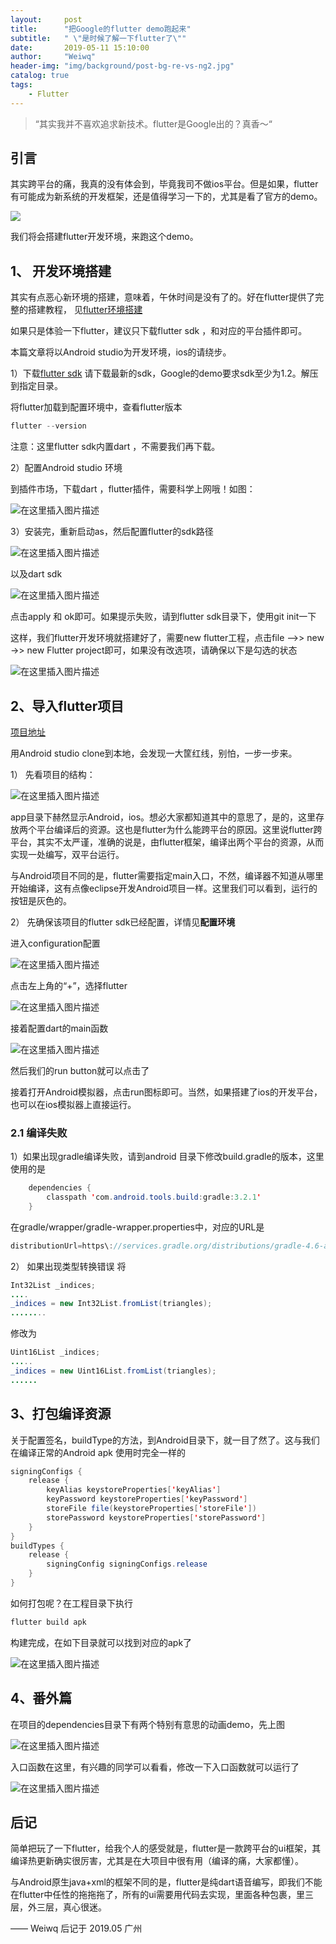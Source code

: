 ```yaml
---
layout:     post
title:      "把Google的flutter demo跑起来"
subtitle:   " \"是时候了解一下flutter了\""
date:       2019-05-11 15:10:00
author:     "Weiwq"
header-img: "img/background/post-bg-re-vs-ng2.jpg"
catalog: true
tags:
    - Flutter
---
```


> “其实我并不喜欢追求新技术。flutter是Google出的？真香～“


## 引言

其实跨平台的痛，我真的没有体会到，毕竟我司不做ios平台。但是如果，flutter有可能成为新系统的开发框架，还是值得学习一下的，尤其是看了官方的demo。

![](https://camo.githubusercontent.com/23d3c78b0a2b645567630468bd68d54c02c2076a/68747470733a2f2f63646e2e3264696d656e73696f6e732e636f6d2f315f53746172742e676966)

我们将会搭建flutter开发环境，来跑这个demo。

## 1、 开发环境搭建

其实有点恶心新环境的搭建，意味着，午休时间是没有了的。好在flutter提供了完整的搭建教程，
见[flutter环境搭建](https://flutterchina.club/get-started/install/)

如果只是体验一下flutter，建议只下载flutter sdk ，和对应的平台插件即可。

本篇文章将以Android studio为开发环境，ios的请绕步。

1）下载[flutter sdk](https://flutter.dev/docs/development/tools/sdk/releases?tab=windows#macos) 
请下载最新的sdk，Google的demo要求sdk至少为1.2。解压到指定目录。

将flutter加载到配置环境中，查看flutter版本

```java
flutter --version
```

注意：这里flutter sdk内置dart ，不需要我们再下载。

2）配置Android studio 环境

到插件市场，下载dart ，flutter插件，需要科学上网哦！如图：

![在这里插入图片描述](/img/blog_flutter_google_demo/1.jpg)

3）安装完，重新启动as，然后配置flutter的sdk路径

![在这里插入图片描述](/img/blog_flutter_google_demo/2.jpg)

以及dart sdk

![在这里插入图片描述](/img/blog_flutter_google_demo/8.jpg)

点击apply 和 ok即可。如果提示失败，请到flutter sdk目录下，使用git init一下

这样，我们flutter开发环境就搭建好了，需要new flutter工程，点击file -->> new ->> new Flutter project即可，如果没有改选项，请确保以下是勾选的状态

![在这里插入图片描述](/img/blog_flutter_google_demo/3.jpg)
  
## 2、导入flutter项目

 [项目地址](https://github.com/weiwangqiang/HistoryOfEverything)
 
 用Android studio clone到本地，会发现一大筐红线，别怕，一步一步来。
 
 1） 先看项目的结构：

![在这里插入图片描述](/img/blog_flutter_google_demo/4.jpg)


 app目录下赫然显示Android，ios。想必大家都知道其中的意思了，是的，这里存放两个平台编译后的资源。这也是flutter为什么能跨平台的原因。这里说flutter跨平台，其实不太严谨，准确的说是，由flutter框架，编译出两个平台的资源，从而实现一处编写，双平台运行。
 
 与Android项目不同的是，flutter需要指定main入口，不然，编译器不知道从哪里开始编译，这有点像eclipse开发Android项目一样。这里我们可以看到，运行的按钮是灰色的。  
 
2） 先确保该项目的flutter sdk已经配置，详情见**配置环境** 

进入configuration配置

![在这里插入图片描述](/img/blog_flutter_google_demo/5.jpg)

点击左上角的“+”，选择flutter

![在这里插入图片描述](/img/blog_flutter_google_demo/6.jpg)

接着配置dart的main函数

![在这里插入图片描述](/img/blog_flutter_google_demo/7.jpg)

然后我们的run button就可以点击了

接着打开Android模拟器，点击run图标即可。当然，如果搭建了ios的开发平台，也可以在ios模拟器上直接运行。

### 2.1 编译失败

1）如果出现gradle编译失败，请到android 目录下修改build.gradle的版本，这里使用的是

```java
    dependencies {
        classpath 'com.android.tools.build:gradle:3.2.1'
    }
```

在gradle/wrapper/gradle-wrapper.properties中，对应的URL是

```java
distributionUrl=https\://services.gradle.org/distributions/gradle-4.6-all.zip
```

2） 如果出现类型转换错误
将

```java
Int32List _indices;
....
_indices = new Int32List.fromList(triangles); 
........

```

修改为

```java
Uint16List _indices;
.....
_indices = new Uint16List.fromList(triangles);
......
```

## 3、打包编译资源

关于配置签名，buildType的方法，到Android目录下，就一目了然了。这与我们在编译正常的Android apk 使用时完全一样的

```java
signingConfigs {
    release {
        keyAlias keystoreProperties['keyAlias']
        keyPassword keystoreProperties['keyPassword']
        storeFile file(keystoreProperties['storeFile'])
        storePassword keystoreProperties['storePassword']
    }
}
buildTypes {
    release {
        signingConfig signingConfigs.release
    }
}
```

如何打包呢？在工程目录下执行

```java
flutter build apk
```

构建完成，在如下目录就可以找到对应的apk了

![在这里插入图片描述](/img/blog_flutter_google_demo/9.jpg)

## 4、番外篇

在项目的dependencies目录下有两个特别有意思的动画demo，先上图

![在这里插入图片描述](/img/blog_flutter_google_demo/9.gif)

入口函数在这里，有兴趣的同学可以看看，修改一下入口函数就可以运行了

![在这里插入图片描述](/img/blog_flutter_google_demo/11.jpg)
     
 ## 后记

简单把玩了一下flutter，给我个人的感受就是，flutter是一款跨平台的ui框架，其编译热更新确实很厉害，尤其是在大项目中很有用（编译的痛，大家都懂）。

与Android原生java+xml的框架不同的是，flutter是纯dart语音编写，即我们不能在flutter中任性的拖拖拖了，所有的ui需要用代码去实现，里面各种包裹，里三层，外三层，真心很迷。


—— Weiwq 后记于 2019.05 广州


